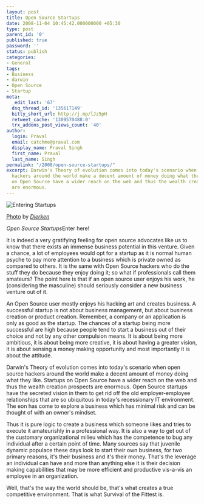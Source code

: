 ```yaml
---
layout: post
title: Open Source Startups
date: 2008-11-04 10:45:42.000000000 +05:30
type: post
parent_id: '0'
published: true
password: ''
status: publish
categories:
- General
tags:
- Business
- darwin
- Open Source
- Startup
meta:
  _edit_last: '67'
  dsq_thread_id: '135617149'
  bitly_short_url: http://j.mp/lJz5pH
  retweet_cache: '1309570488:0'
  trx_addons_post_views_count: '40'
author:
  login: Praval
  email: catchme@praval.com
  display_name: Praval Singh
  first_name: Praval
  last_name: Singh
permalink: "/2008/open-source-startups/"
excerpt: Darwin's Theory of evolution comes into today's scenario when open source
  hackers around the world make a decent amount of money doing what they like. Startups
  on Open Source have a wider reach on the web and thus the wealth creation prospects
  are enormous.
---
```

<div class="figure"><img src="/static/2008/11/entering-startup.jpg" alt="Entering Startups" />
<p class="credit"><abbr class="type" title="Photograph">Photo</abbr> by <cite><a href="http://flickr.com/photos/dierken/948171048/">Dierken</a></cite></p>
<p class="caption"><em class="title">Open Source Startups</em>Enter here!</p>
</div>

<p>It is indeed a very gratifying feeling for open source advocates like us to know that there exists an immense business potential in this venture. Given a chance,  a lot of employees would opt for a startup as it is normal human psyche to pay more attention to a business which is private owned as compared to others. It is the same with Open Source hackers who do the stuff they do because they enjoy doing it; so what if professionals call them amateurs? The point here is that if an open source user enjoys his work, he (considering the masculine) should seriously consider a new business venture out of it.</p>
<p>An Open Source user mostly enjoys his hacking art and creates business. A successful startup is not about business management, but about business creation or product creation. Remember, a company or an application is only as good as the startup. The chances of a startup being more successful are high because people tend to start a business out of their choice and not by any other compulsion means. It is about being more ambitious, it is about being more creative, it is about having a greater vision, it is about sensing a money making opportunity and most importantly it is about the attitude.</p>
<p>Darwin's Theory of evolution comes into today's scenario when open source hackers around the world make a decent amount of money doing what they like. Startups on Open Source have a wider reach on the web and thus the wealth creation prospects are enormous. Open Source startups have the secreted vision in them to get rid off the old employer-employee relationships that are so ubiquitous in today's recessionary IT environment. The eon has come to explore a business which has minimal risk and can be thought of with an owner's mindset. </p>
<p>Thus it is pure logic to create a business which someone likes and tries to execute it amateurishly in a professional way. It is also a way to get out of the customary organizational milieu which has the competence to bug any individual after a certain point of time. Many sources say that juvenile dynamic populace these days look to start their own business, for two primary reasons, it's their business and it's their money. That's the leverage an individual can have and more than anything else it is their decision making capabilities that may be more efficient and productive vis-a-vis an employee in an organization. </p>
<p>Well, that's the way the world should be, that's what creates a true competitive environment. That is what Survival of the Fittest is. </p>
